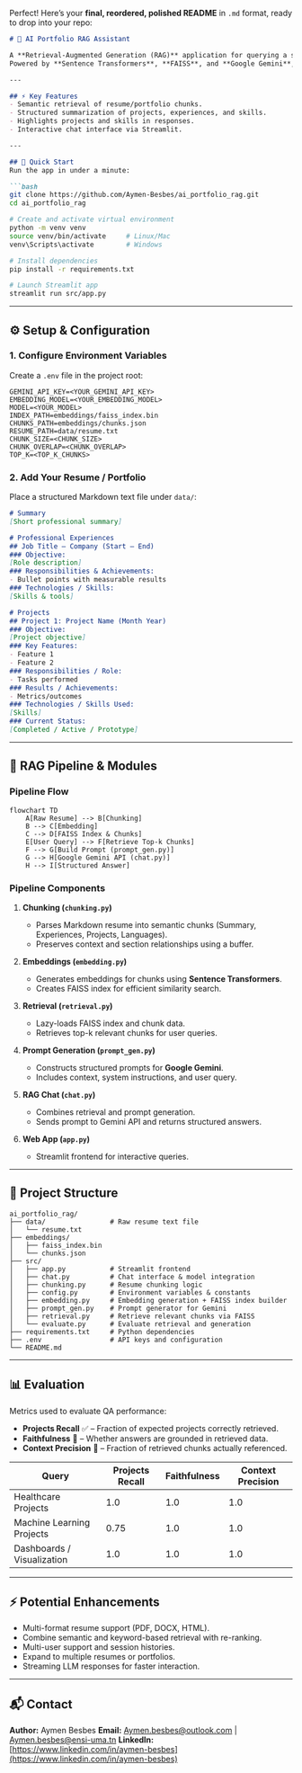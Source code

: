 Perfect! Here’s your **final, reordered, polished README** in `.md` format, ready to drop into your repo:

````markdown
# 🧠 AI Portfolio RAG Assistant

A **Retrieval-Augmented Generation (RAG)** application for querying a structured professional portfolio or resume using natural language.  
Powered by **Sentence Transformers**, **FAISS**, and **Google Gemini**, it retrieves relevant resume chunks and generates structured, factual answers.

---

## ⚡ Key Features
- Semantic retrieval of resume/portfolio chunks.
- Structured summarization of projects, experiences, and skills.
- Highlights projects and skills in responses.
- Interactive chat interface via Streamlit.

---

## 🚀 Quick Start
Run the app in under a minute:

```bash
git clone https://github.com/Aymen-Besbes/ai_portfolio_rag.git
cd ai_portfolio_rag

# Create and activate virtual environment
python -m venv venv
source venv/bin/activate     # Linux/Mac
venv\Scripts\activate        # Windows

# Install dependencies
pip install -r requirements.txt

# Launch Streamlit app
streamlit run src/app.py
````

---

## ⚙️ Setup & Configuration

### 1. Configure Environment Variables

Create a `.env` file in the project root:

```env
GEMINI_API_KEY=<YOUR_GEMINI_API_KEY>
EMBEDDING_MODEL=<YOUR_EMBEDDING_MODEL>
MODEL=<YOUR_MODEL>
INDEX_PATH=embeddings/faiss_index.bin
CHUNKS_PATH=embeddings/chunks.json
RESUME_PATH=data/resume.txt
CHUNK_SIZE=<CHUNK_SIZE>
CHUNK_OVERLAP=<CHUNK_OVERLAP>
TOP_K=<TOP_K_CHUNKS>
```

### 2. Add Your Resume / Portfolio

Place a structured Markdown text file under `data/`:

```markdown
# Summary
[Short professional summary]

# Professional Experiences
## Job Title — Company (Start – End)
### Objective:
[Role description]
### Responsibilities & Achievements:
- Bullet points with measurable results
### Technologies / Skills:
[Skills & tools]

# Projects
## Project 1: Project Name (Month Year)
### Objective:
[Project objective]
### Key Features:
- Feature 1
- Feature 2
### Responsibilities / Role:
- Tasks performed
### Results / Achievements:
- Metrics/outcomes
### Technologies / Skills Used:
[Skills]
### Current Status:
[Completed / Active / Prototype]
```

---

## 🔄 RAG Pipeline & Modules

### Pipeline Flow

```mermaid
flowchart TD
    A[Raw Resume] --> B[Chunking]
    B --> C[Embedding]
    C --> D[FAISS Index & Chunks]
    E[User Query] --> F[Retrieve Top-k Chunks]
    F --> G[Build Prompt (prompt_gen.py)]
    G --> H[Google Gemini API (chat.py)]
    H --> I[Structured Answer]
```

### Pipeline Components

1. **Chunking (`chunking.py`)**

   * Parses Markdown resume into semantic chunks (Summary, Experiences, Projects, Languages).
   * Preserves context and section relationships using a buffer.

2. **Embeddings (`embedding.py`)**

   * Generates embeddings for chunks using **Sentence Transformers**.
   * Creates FAISS index for efficient similarity search.

3. **Retrieval (`retrieval.py`)**

   * Lazy-loads FAISS index and chunk data.
   * Retrieves top-k relevant chunks for user queries.

4. **Prompt Generation (`prompt_gen.py`)**

   * Constructs structured prompts for **Google Gemini**.
   * Includes context, system instructions, and user query.

5. **RAG Chat (`chat.py`)**

   * Combines retrieval and prompt generation.
   * Sends prompt to Gemini API and returns structured answers.

6. **Web App (`app.py`)**

   * Streamlit frontend for interactive queries.

---

## 📁 Project Structure

```plaintext
ai_portfolio_rag/
├── data/                # Raw resume text file
│   └── resume.txt
├── embeddings/ 
│   ├── faiss_index.bin
│   └── chunks.json
├── src/ 
│   ├── app.py           # Streamlit frontend
│   ├── chat.py          # Chat interface & model integration
│   ├── chunking.py      # Resume chunking logic
│   ├── config.py        # Environment variables & constants
│   ├── embedding.py     # Embedding generation + FAISS index builder
│   ├── prompt_gen.py    # Prompt generator for Gemini
│   ├── retrieval.py     # Retrieve relevant chunks via FAISS
│   └── evaluate.py      # Evaluate retrieval and generation
├── requirements.txt     # Python dependencies
├── .env                 # API keys and configuration
└── README.md
```

---

## 📊 Evaluation

Metrics used to evaluate QA performance:

* **Projects Recall** ✅ – Fraction of expected projects correctly retrieved.
* **Faithfulness** 🎯 – Whether answers are grounded in retrieved data.
* **Context Precision** 📌 – Fraction of retrieved chunks actually referenced.

| Query                      | Projects Recall | Faithfulness | Context Precision |
| -------------------------- | --------------- | ------------ | ----------------- |
| Healthcare Projects        | 1.0             | 1.0          | 1.0               |
| Machine Learning Projects  | 0.75            | 1.0          | 1.0               |
| Dashboards / Visualization | 1.0             | 1.0          | 1.0               |

---

## ⚡ Potential Enhancements

* Multi-format resume support (PDF, DOCX, HTML).
* Combine semantic and keyword-based retrieval with re-ranking.
* Multi-user support and session histories.
* Expand to multiple resumes or portfolios.
* Streaming LLM responses for faster interaction.

---

## 📬 Contact

**Author:** Aymen Besbes
**Email:** [Aymen.besbes@outlook.com](mailto:Aymen.besbes@outlook.com) | [Aymen.besbes@ensi-uma.tn](mailto:Aymen.besbes@ensi-uma.tn)
**LinkedIn:** [https://www.linkedin.com/in/aymen-besbes](https://www.linkedin.com/in/aymen-besbes)

```


